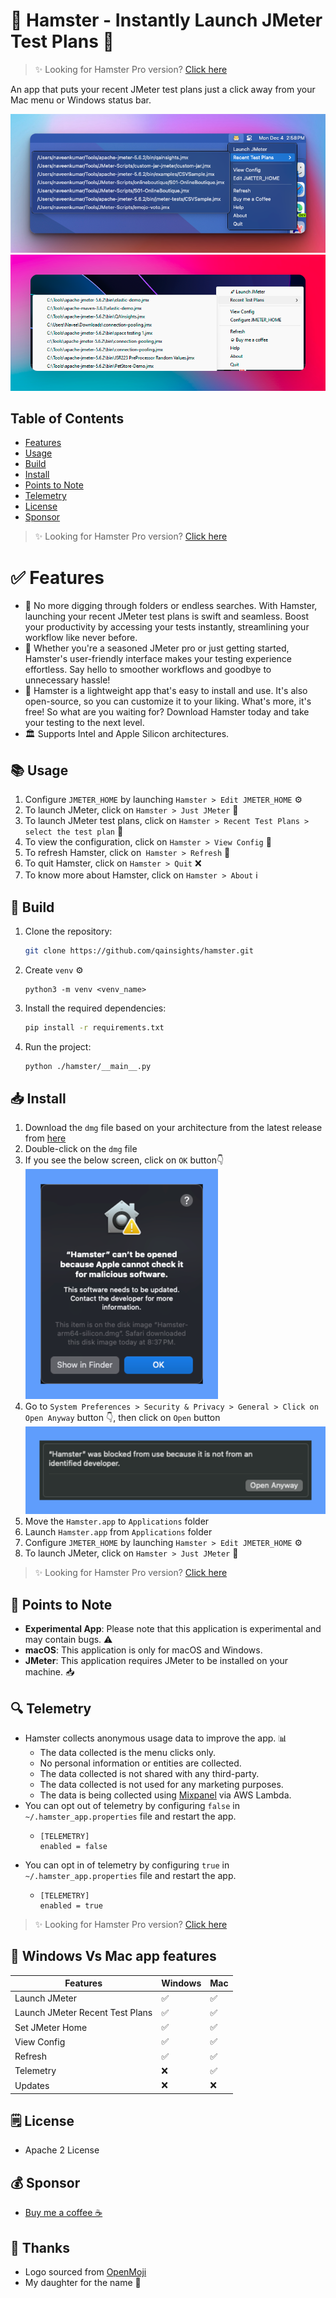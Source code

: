 # 🐹 Hamster - Instantly Launch JMeter Test Plans 🚀

> ✨ Looking for Hamster Pro version? [Click here](https://qainsights.gumroad.com)

An app that puts your recent JMeter test plans just a click away from your Mac menu or Windows status bar.

![Hamster (Mac) - Instantly Launch JMeter Test Plans](./assets/Hamster.png)
![Hamster (Windows) - Instantly Launch JMeter Test Plans](assets/Hamster-Windows.png)


## Table of Contents

- [Features](#-features)
- [Usage](#-usage)
- [Build](#-build)
- [Install](#-install)
- [Points to Note](#-points-to-note)
- [Telemetry](#-telemetry)
- [License](#-license)
- [Sponsor](#-sponsor)

> ✨ Looking for Hamster Pro version? [Click here](https://qainsights.gumroad.com)

# ✅ Features
- 🎯 No more digging through folders or endless searches. With Hamster, launching your recent JMeter test plans is swift and seamless. Boost your productivity by accessing your tests instantly, streamlining your workflow like never before.
- 🌟 Whether you're a seasoned JMeter pro or just getting started, Hamster's user-friendly interface makes your testing experience effortless. Say hello to smoother workflows and goodbye to unnecessary hassle!
- 🚀 Hamster is a lightweight app that's easy to install and use. It's also open-source, so you can customize it to your liking. What's more, it's free! So what are you waiting for? Download Hamster today and take your testing to the next level.
- 🏛️ Supports Intel and Apple Silicon architectures.

## 📚 Usage

1. Configure `JMETER_HOME` by launching `Hamster > Edit JMETER_HOME` ⚙️
2. To launch JMeter, click on `Hamster > Just JMeter` 🚀
3. To launch JMeter test plans, click on `Hamster > Recent Test Plans > select the test plan` 🚀
4. To view the configuration, click on `Hamster > View Config` 👀
5. To refresh Hamster, click on` Hamster > Refresh` 🔄
6. To quit Hamster, click on `Hamster > Quit` ❌
7. To know more about Hamster, click on `Hamster > About` ℹ️

## 🚀 Build

1. Clone the repository:

    ```bash
    git clone https://github.com/qainsights/hamster.git
    ```
2. Create `venv` ⚙️

    ```
    python3 -m venv <venv_name>
    ```
3. Install the required dependencies:

    ```bash
    pip install -r requirements.txt
    ```
4. Run the project:
    ```bash
    python ./hamster/__main__.py
    ```

## 📥 Install

1. Download the `dmg` file based on your architecture from the latest release from [here](https://github.com/QAInsights/hamster/releases)
2. Double-click on the `dmg` file
3. If you see the below screen, click on `OK` button👇    
    ![Hamster - Security Warning](./assets/SecurityWarning.png)
4. Go to `System Preferences > Security & Privacy > General > Click on Open Anyway` button 👇, then click on `Open` button    
    ![Hamster - Open Anyway](./assets/OpenAnyway.png)
5. Move the `Hamster.app` to `Applications` folder
6. Launch `Hamster.app` from `Applications` folder
7. Configure `JMETER_HOME` by launching `Hamster > Edit JMETER_HOME` ⚙️
8. To launch JMeter, click on `Hamster > Just JMeter` 🚀

> ✨ Looking for Hamster Pro version? [Click here](https://qainsights.gumroad.com)

## 🎯 Points to Note

- **Experimental App**: Please note that this application is experimental and may contain bugs. ⚠️
- **macOS**: This application is only for macOS and Windows.
- **JMeter**: This application requires JMeter to be installed on your machine. 📥

## 🔍 Telemetry

- Hamster collects anonymous usage data to improve the app. 📊
  - The data collected is the menu clicks only.
  - No personal information or entities are collected.
  - The data collected is not shared with any third-party.
  - The data collected is not used for any marketing purposes.
  - The data is being collected using [Mixpanel](https://mixpanel.com) via AWS Lambda.
- You can opt out of telemetry by configuring `false` in `~/.hamster_app.properties` file and restart the app.
  - ```commandline
    [TELEMETRY]
    enabled = false
    ```
- You can opt in of telemetry by configuring `true` in `~/.hamster_app.properties` file and restart the app.
  - ```commandline
    [TELEMETRY]
    enabled = true
    ```

> ✨ Looking for Hamster Pro version? [Click here](https://qainsights.gumroad.com)

## 🧩 Windows Vs Mac app features

| Features                        | Windows | Mac |
|---------------------------------|---------|-----|
| Launch JMeter                   | ✅       | ✅   |
| Launch JMeter Recent Test Plans | ✅       | ✅   |
| Set JMeter Home                 | ✅       | ✅   |
| View Config                     | ✅       | ✅   |
| Refresh                         | ✅       | ✅   |
| Telemetry                       | ❌       | ✅   |
| Updates                         | ❌       | ❌  |


## 🗒️ License
- Apache 2 License

## 💰 Sponsor
- [Buy me a coffee ☕](https://www.buymeacoffee.com/qainsights)

## 🙏 Thanks
- Logo sourced from [OpenMoji](https://openmoji.org/library/emoji-1F439/)
- My daughter for the name 🐹
